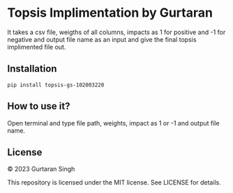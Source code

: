 # Topsis Implimentation by Gurtaran
It takes a csv file, weigths of all columns, impacts as 1 for positive and -1 for negative and output file name as an input and give the final topsis implimented file out.

## Installation
```pip install topsis-gs-102003220```

## How to use it?
Open terminal and type file path, weights, impact as 1 or -1 and output file name.

## License

© 2023 Gurtaran Singh

This repository is licensed under the MIT license. See LICENSE for details.
